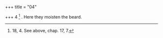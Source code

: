 +++
title = "04"

+++
4 [^1] . Here they moisten the beard.


[^1]:  18, 4. See above, chap. 17, 7.
